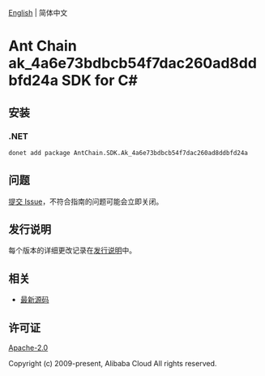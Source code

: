[English](README.md) | 简体中文

# Ant Chain ak_4a6e73bdbcb54f7dac260ad8ddbfd24a SDK for C#

## 安装

### .NET

```bash
donet add package AntChain.SDK.Ak_4a6e73bdbcb54f7dac260ad8ddbfd24a
```

## 问题

[提交 Issue](https://github.com/alipay/antchain-openapi-prod-sdk/issues/new)，不符合指南的问题可能会立即关闭。

## 发行说明

每个版本的详细更改记录在[发行说明](./ChangeLog.txt)中。

## 相关

* [最新源码](https://github.com/antchain-openapi-prod-sdk)

## 许可证

[Apache-2.0](http://www.apache.org/licenses/LICENSE-2.0)

Copyright (c) 2009-present, Alibaba Cloud All rights reserved.

